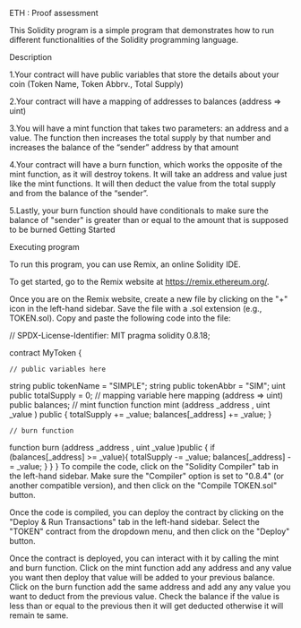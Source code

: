 
ETH : Proof assessment

This Solidity program is a simple program that demonstrates how to run different functionalities of the Solidity programming language.

Description

1.Your contract will have public variables that store the details about your coin (Token Name, Token Abbrv., Total Supply)

2.Your contract will have a mapping of addresses to balances (address => uint)

3.You will have a mint function that takes two parameters: an address and a value. The function then increases the total supply by that number and increases the balance of the “sender” address by that amount

4.Your contract will have a burn function, which works the opposite of the mint function, as it will destroy tokens. It will take an address and value just like the mint functions. It will then deduct the value from the total supply and from the balance of the “sender”.

5.Lastly, your burn function should have conditionals to make sure the balance of "sender" is greater than or equal to the amount that is supposed to be burned
Getting Started

Executing program

To run this program, you can use Remix, an online Solidity IDE.

To get started, go to the Remix website at https://remix.ethereum.org/.

Once you are on the Remix website, create a new file by clicking on the "+" icon in the left-hand sidebar. Save the file with a .sol extension (e.g., TOKEN.sol). Copy and paste the following code into the file:

// SPDX-License-Identifier: MIT
pragma solidity 0.8.18;

contract MyToken {

    // public variables here
   string public tokenName = "SIMPLE";
   string public tokenAbbr = "SIM";
   uint public totalSupply = 0;
    // mapping variable here
   mapping (address => uint) public balances;
    // mint function
    function mint (address _address , uint _value ) public {
      totalSupply += _value;
      balances[_address] += _value;
    }

    // burn function
   function burn (address _address , uint _value )public {
      if (balances[_address] >= _value){
         totalSupply -= _value;
         balances[_address] -= _value;
      } 
   }
}
To compile the code, click on the "Solidity Compiler" tab in the left-hand sidebar. Make sure the "Compiler" option is set to "0.8.4" (or another compatible version), and then click on the "Compile TOKEN.sol" button.

Once the code is compiled, you can deploy the contract by clicking on the "Deploy & Run Transactions" tab in the left-hand sidebar. Select the "TOKEN" contract from the dropdown menu, and then click on the "Deploy" button.

Once the contract is deployed, you can interact with it by calling the mint and burn function. Click on the mint function add any address and any value you want then deploy that value will be added to your previous balance. Click on the burn function add the same address and add any any value you want to deduct from the previous value. Check the balance if the value is less than or equal to the previous then it will get deducted otherwise it will remain te same.


